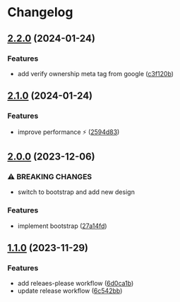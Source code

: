 # Changelog

## [2.2.0](https://github.com/daribock/garden/compare/v2.1.0...v2.2.0) (2024-01-24)


### Features

* add verify ownership meta tag from google ([c3f120b](https://github.com/daribock/garden/commit/c3f120b0e53225ed0fe113fc85f91ae9cb14379a))

## [2.1.0](https://github.com/daribock/garden/compare/v2.0.0...v2.1.0) (2024-01-24)


### Features

* improve performance ⚡️ ([2594d83](https://github.com/daribock/garden/commit/2594d8307c51ab945e7105df4925e0d8bd28e0d0))

## [2.0.0](https://github.com/daribock/garden/compare/v1.1.0...v2.0.0) (2023-12-06)


### ⚠ BREAKING CHANGES

* switch to bootstrap and add new design

### Features

* implement bootstrap ([27a14fd](https://github.com/daribock/garden/commit/27a14fd42f156db20506a8a07fec617d64e1975f))

## [1.1.0](https://github.com/daribock/garden/compare/1.0.0...v1.1.0) (2023-11-29)

### Features

- add releaes-please workflow
  ([6d0ca1b](https://github.com/daribock/garden/commit/6d0ca1b1d7e972afdc1d968edf80096ceb5f25db))
- update release workflow
  ([6c542bb](https://github.com/daribock/garden/commit/6c542bbd4e06f52a186f081c1948eba9aeb606de))
